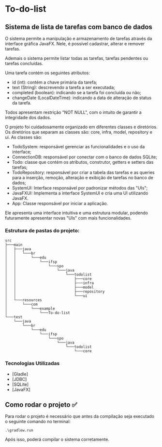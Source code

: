 # To-do-list

## Sistema de lista de tarefas com banco de dados

O sistema permite a manipulação e armazenamento de tarefas através da interface gráfica JavaFX. Nele, é possível cadastrar, alterar e remover tarefas.

Ademais o sistema permite listar todas as tarefas, tarefas pendentes ou tarefas concluídas.

Uma tarefa contém os seguintes atributos:
- id (int): contém a chave primária da tarefa;
- text (String): descrevendo a tarefa a ser executada;
- completed (boolean): indicando se a tarefa foi concluída ou não;
- changeDate (LocalDateTime): indicando a data de alteração de status da tarefa.

Todos apresentam restrição "NOT NULL", com o intuito de garantir a integridade dos dados.

O projeto foi cuidadosamente organizado em diferentes classes e diretórios.
Os diretórios que separam as classes são: core, infra, model, repository e ui.
As classes são:
- TodoSystem: responsável gerenciar as funcionalidades e o uso da interface;
- ConnectionDB: responsável por conectar com o banco de dados SQLite;
- Todo: classe que contém os atributos, construtor, getters e setters das tarefas;
- TodoRepository: responsável por criar a tabela das tarefas e as queries para a inserção, remoção, alteração e exibição de tarefas no banco de dados;
- SystemUI: Interface responsável por padronizar métodos das "UIs";
- JavaFXUI: Implementa a interface SystemUI e cria uma UI utilizando JavaFX.
- App: Classe responsável por iniciar a aplicação.


Ele apresenta uma interface intuitiva e uma estrutura modular, podendo futuramente apresentar novas "UIs" com mais funcionalidades.

### Estrutura de pastas do projeto:
``````
src
├───main
│   ├───java
│   │   └───br
│   │       └───edu
│   │           └───ifsp
│   │               └───spo
│   │                   └───java
│   │                       └───todolist
│   │                           ├───core
│   │                           ├───infra
│   │                           ├───model
│   │                           ├───repository
│   │                           └───ui
│   └───resources
│       └───com
│           └───example
│               └───To-do-list
└───test
    └───java
        └───br
            └───edu
                └───ifsp
                    └───spo
                        └───java
                            └───todolist
                                └───core
``````
### Tecnologias Utilizadas
* [Gladle]
* [JDBC]
* [SQLite]
* [JavaFX]

## Como rodar o projeto ✅
Para rodar o projeto é necessário que antes da compilação seja executado o seguinte comando no terminal:

```
.\gradlew.run
```
Após isso, poderá compilar o sistema corretamente.
